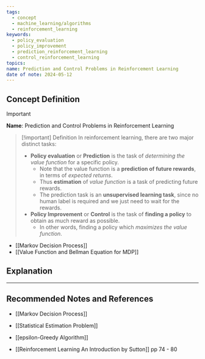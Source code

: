 ```yaml
---
tags:
  - concept
  - machine_learning/algorithms
  - reinforcement_learning
keywords:
  - policy_evaluation
  - policy_improvement
  - prediction_reinforcement_learning
  - control_reinforcement_learning
topics: 
name: Prediction and Control Problems in Reinforcement Learning
date of note: 2024-05-12
---
```


## Concept Definition

>[!important]
>**Name**: Prediction and Control Problems in Reinforcement Learning

>[!important] Definition
>In reinforcement learning, there are two major distinct tasks: 
>- **Policy evaluation** or **Prediction** is the task of *determining the value function* for a specific policy. 
>	- Note that the value function is a **prediction of future rewards**, in terms of *expected returns*. 
>	- Thus **estimation** of *value function* is a task of predicting future rewards. 
>	- The prediction task is an **unsupervised learning task**, since no human label is required and we just need to wait for the rewards. 
> - **Policy Improvement** or **Control**  is the task of **finding a policy** to obtain as much reward as possible. 
> 	- In other words, finding a policy which *maximizes the value function*.

- [[Markov Decision Process]]
- [[Value Function and Bellman Equation for MDP]]


## Explanation








-----------
##  Recommended Notes and References


- [[Markov Decision Process]]

- [[Statistical Estimation Problem]]
- [[epsilon-Greedy Algorithm]]


- [[Reinforcement Learning An Introduction by Sutton]] pp 74 - 80


